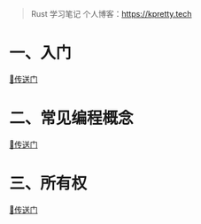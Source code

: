 > Rust 学习笔记
> 个人博客：https://kpretty.tech

# 一、入门
[🚀传送门](https://github.com/kpretty/notebook-rust/tree/master/guess)
# 二、常见编程概念
[🚀传送门](https://github.com/kpretty/notebook-rust/tree/master/concept)
# 三、所有权
[🚀传送门](https://github.com/kpretty/notebook-rust/tree/master/ownership)
